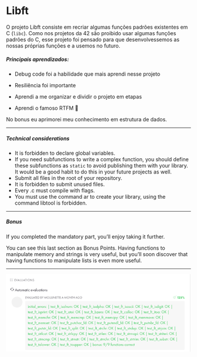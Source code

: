 # Libft

O projeto Libft consiste em recriar algumas funções padrões existentes em C (`libc`). Como nos projetos da 42 são proibido usar algumas funções padrões do C, esse projeto foi pensado para que desenvolvessemos as nossas próprias funções e a usemos no futuro.



##### Principais aprendizados:

- Debug code foi a habilidade que mais aprendi nesse projeto

- Resiliência foi importante

- Aprendi a me organizar e dividir o projeto em etapas
- Aprendi o famoso RTFM :mega:

No bonus eu aprimorei meu conhecimento em estrutura de dados.

---

##### Technical considerations

- It is forbidden to declare global variables.
- If you need subfunctions to write a complex function, you should define these subfunctions as `static` to avoid publishing them with your library. It would be a good habit to do this in your future projects as well.
-  Submit all files in the root of your repository.
-  It is forbidden to submit unused files.
-  Every .c must compile with flags.
-  You must use the command ar to create your library, using the command libtool is forbidden.

---

##### Bonus

If you completed the mandatory part, you’ll enjoy taking it further. 

You can see this last section as Bonus Points. Having functions to manipulate memory and strings is very useful, but you’ll soon discover that having functions to manipulate lists is even more useful.

---



![evaluation](./screenshot.png)

